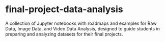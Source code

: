 # final-project-data-analysis
A collection of Jupyter notebooks with roadmaps and examples for Raw Data, Image Data, and Video Data Analysis, designed to guide students in preparing and analyzing datasets for their final projects.
